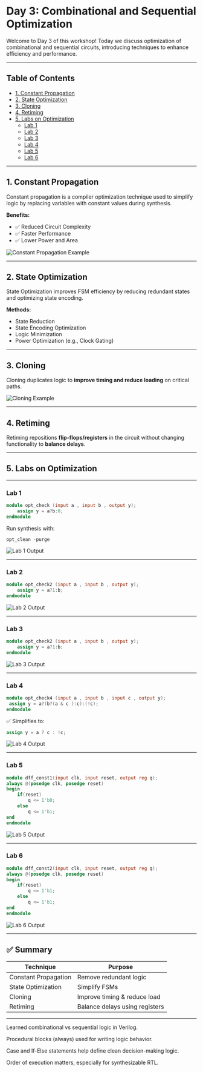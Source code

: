 # Day 3: Combinational and Sequential Optimization

Welcome to Day 3 of this workshop! Today we discuss optimization of combinational and sequential circuits, introducing techniques to enhance efficiency and performance.

---

## Table of Contents

- [1. Constant Propagation](#1-constant-propagation)
- [2. State Optimization](#2-state-optimization)
- [3. Cloning](#3-cloning)
- [4. Retiming](#4-retiming)
- [5. Labs on Optimization](#5-labs-on-optimization)
  - [Lab 1](#lab-1)
  - [Lab 2](#lab-2)
  - [Lab 3](#lab-3)
  - [Lab 4](#lab-4)
  - [Lab 5](#lab-5)
  - [Lab 6](#lab-6)

---

## 1. Constant Propagation

Constant propagation is a compiler optimization technique used to simplify logic by replacing variables with constant values during synthesis.

**Benefits:**
- ✅ Reduced Circuit Complexity  
- ✅ Faster Performance  
- ✅ Lower Power and Area  

![Constant Propagation Example](https://github.com/user-attachments/assets/d7f06056-66c1-44af-99a8-623fdf5879be)

---

## 2. State Optimization

State Optimization improves FSM efficiency by reducing redundant states and optimizing state encoding.

**Methods:**
- State Reduction  
- State Encoding Optimization  
- Logic Minimization  
- Power Optimization (e.g., Clock Gating)

---

## 3. Cloning

Cloning duplicates logic to **improve timing and reduce loading** on critical paths.

![Cloning Example](https://github.com/user-attachments/assets/6bdd2c12-02a2-4ea5-895c-98e349b93bac)

---

## 4. Retiming

Retiming repositions **flip-flops/registers** in the circuit without changing functionality to **balance delays**.

---

## 5. Labs on Optimization

---

### Lab 1

```verilog
module opt_check (input a , input b , output y);
	assign y = a?b:0;
endmodule
```

Run synthesis with:

```shell
opt_clean -purge
```

![Lab 1 Output](https://github.com/Shaikhaseena16/RISC-V_VSDIAT/blob/main/week%201/Day3/yosys-opt_check.png)

---

### Lab 2

```verilog
module opt_check2 (input a , input b , output y);
	assign y = a?1:b;
endmodule
```

![Lab 2 Output](https://github.com/Shaikhaseena16/RISC-V_VSDIAT/blob/main/week%201/Day3/yosys-opt_check2.png)

---

### Lab 3

```verilog
module opt_check2 (input a , input b , output y);
	assign y = a?1:b;
endmodule
```

![Lab 3 Output](https://github.com/Shaikhaseena16/RISC-V_VSDIAT/blob/main/week%201/Day3/yosys-opt_check3.png)

---

### Lab 4

```verilog
module opt_check4 (input a , input b , input c , output y);
 assign y = a?(b?(a & c ):c):(!c);
endmodule
```

✅ Simplifies to:

```verilog
assign y = a ? c : !c;
```

![Lab 4 Output](https://github.com/Shaikhaseena16/RISC-V_VSDIAT/blob/main/week%201/Day3/opt_check4.png)

---

### Lab 5

```verilog
module dff_const1(input clk, input reset, output reg q);
always @(posedge clk, posedge reset)
begin
	if(reset)
		q <= 1'b0;
	else
		q <= 1'b1;
end
endmodule
```

![Lab 5 Output](https://github.com/Shaikhaseena16/RISC-V_VSDIAT/blob/main/week%201/Day3/yosys-dff_cons1.png)

---

### Lab 6

```verilog
module dff_const2(input clk, input reset, output reg q);
always @(posedge clk, posedge reset)
begin
	if(reset)
		q <= 1'b1;
	else
		q <= 1'b1;
end
endmodule
```

![Lab 6 Output](https://github.com/Shaikhaseena16/RISC-V_VSDIAT/blob/main/week%201/Day3/yosys-dff_cons2.png)

---

## ✅ Summary

| Technique           | Purpose                          |
|--------------------|----------------------------------|
| Constant Propagation | Remove redundant logic          |
| State Optimization   | Simplify FSMs                  |
| Cloning             | Improve timing & reduce load     |
| Retiming            | Balance delays using registers   |

---

Learned combinational vs sequential logic in Verilog.

Procedural blocks (always) used for writing logic behavior.

Case and If-Else statements help define clean decision-making logic.

Order of execution matters, especially for synthesizable RTL.

